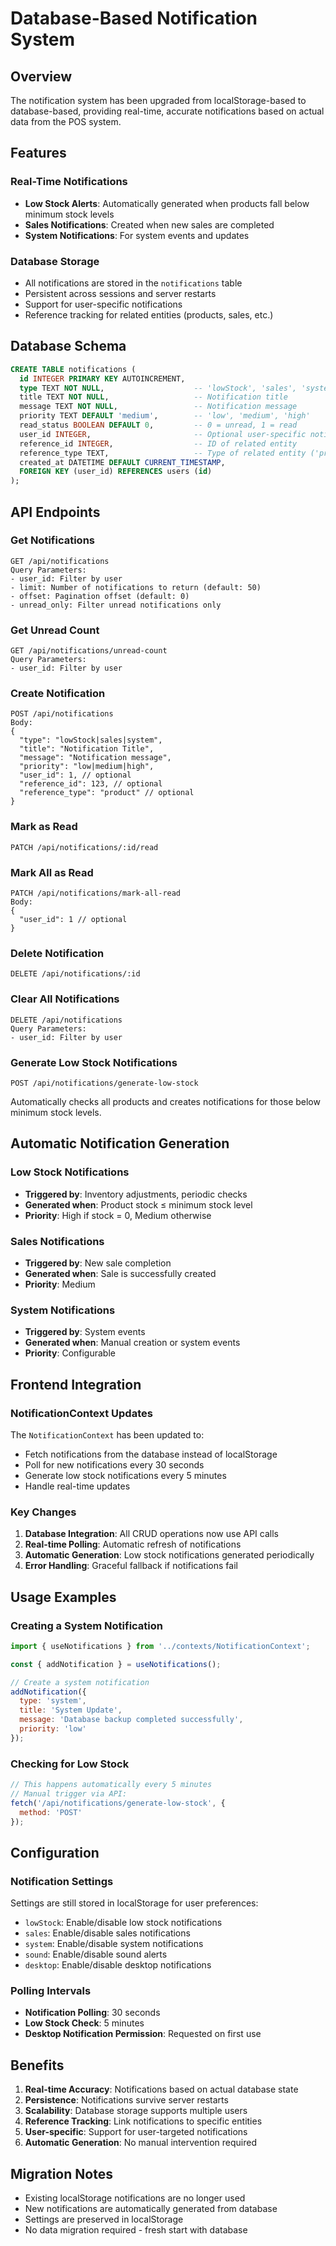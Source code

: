 # Database-Based Notification System

## Overview

The notification system has been upgraded from localStorage-based to database-based, providing real-time, accurate notifications based on actual data from the POS system.

## Features

### Real-Time Notifications
- **Low Stock Alerts**: Automatically generated when products fall below minimum stock levels
- **Sales Notifications**: Created when new sales are completed
- **System Notifications**: For system events and updates

### Database Storage
- All notifications are stored in the `notifications` table
- Persistent across sessions and server restarts
- Support for user-specific notifications
- Reference tracking for related entities (products, sales, etc.)

## Database Schema

```sql
CREATE TABLE notifications (
  id INTEGER PRIMARY KEY AUTOINCREMENT,
  type TEXT NOT NULL,                    -- 'lowStock', 'sales', 'system'
  title TEXT NOT NULL,                   -- Notification title
  message TEXT NOT NULL,                 -- Notification message
  priority TEXT DEFAULT 'medium',        -- 'low', 'medium', 'high'
  read_status BOOLEAN DEFAULT 0,         -- 0 = unread, 1 = read
  user_id INTEGER,                       -- Optional user-specific notification
  reference_id INTEGER,                  -- ID of related entity
  reference_type TEXT,                   -- Type of related entity ('product', 'sale', etc.)
  created_at DATETIME DEFAULT CURRENT_TIMESTAMP,
  FOREIGN KEY (user_id) REFERENCES users (id)
);
```

## API Endpoints

### Get Notifications
```
GET /api/notifications
Query Parameters:
- user_id: Filter by user
- limit: Number of notifications to return (default: 50)
- offset: Pagination offset (default: 0)
- unread_only: Filter unread notifications only
```

### Get Unread Count
```
GET /api/notifications/unread-count
Query Parameters:
- user_id: Filter by user
```

### Create Notification
```
POST /api/notifications
Body:
{
  "type": "lowStock|sales|system",
  "title": "Notification Title",
  "message": "Notification message",
  "priority": "low|medium|high",
  "user_id": 1, // optional
  "reference_id": 123, // optional
  "reference_type": "product" // optional
}
```

### Mark as Read
```
PATCH /api/notifications/:id/read
```

### Mark All as Read
```
PATCH /api/notifications/mark-all-read
Body:
{
  "user_id": 1 // optional
}
```

### Delete Notification
```
DELETE /api/notifications/:id
```

### Clear All Notifications
```
DELETE /api/notifications
Query Parameters:
- user_id: Filter by user
```

### Generate Low Stock Notifications
```
POST /api/notifications/generate-low-stock
```
Automatically checks all products and creates notifications for those below minimum stock levels.

## Automatic Notification Generation

### Low Stock Notifications
- **Triggered by**: Inventory adjustments, periodic checks
- **Generated when**: Product stock ≤ minimum stock level
- **Priority**: High if stock = 0, Medium otherwise

### Sales Notifications
- **Triggered by**: New sale completion
- **Generated when**: Sale is successfully created
- **Priority**: Medium

### System Notifications
- **Triggered by**: System events
- **Generated when**: Manual creation or system events
- **Priority**: Configurable

## Frontend Integration

### NotificationContext Updates
The `NotificationContext` has been updated to:
- Fetch notifications from the database instead of localStorage
- Poll for new notifications every 30 seconds
- Generate low stock notifications every 5 minutes
- Handle real-time updates

### Key Changes
1. **Database Integration**: All CRUD operations now use API calls
2. **Real-time Polling**: Automatic refresh of notifications
3. **Automatic Generation**: Low stock notifications generated periodically
4. **Error Handling**: Graceful fallback if notifications fail

## Usage Examples

### Creating a System Notification
```javascript
import { useNotifications } from '../contexts/NotificationContext';

const { addNotification } = useNotifications();

// Create a system notification
addNotification({
  type: 'system',
  title: 'System Update',
  message: 'Database backup completed successfully',
  priority: 'low'
});
```

### Checking for Low Stock
```javascript
// This happens automatically every 5 minutes
// Manual trigger via API:
fetch('/api/notifications/generate-low-stock', {
  method: 'POST'
});
```

## Configuration

### Notification Settings
Settings are still stored in localStorage for user preferences:
- `lowStock`: Enable/disable low stock notifications
- `sales`: Enable/disable sales notifications  
- `system`: Enable/disable system notifications
- `sound`: Enable/disable sound alerts
- `desktop`: Enable/disable desktop notifications

### Polling Intervals
- **Notification Polling**: 30 seconds
- **Low Stock Check**: 5 minutes
- **Desktop Notification Permission**: Requested on first use

## Benefits

1. **Real-time Accuracy**: Notifications based on actual database state
2. **Persistence**: Notifications survive server restarts
3. **Scalability**: Database storage supports multiple users
4. **Reference Tracking**: Link notifications to specific entities
5. **User-specific**: Support for user-targeted notifications
6. **Automatic Generation**: No manual intervention required

## Migration Notes

- Existing localStorage notifications are no longer used
- New notifications are automatically generated from database
- Settings are preserved in localStorage
- No data migration required - fresh start with database

